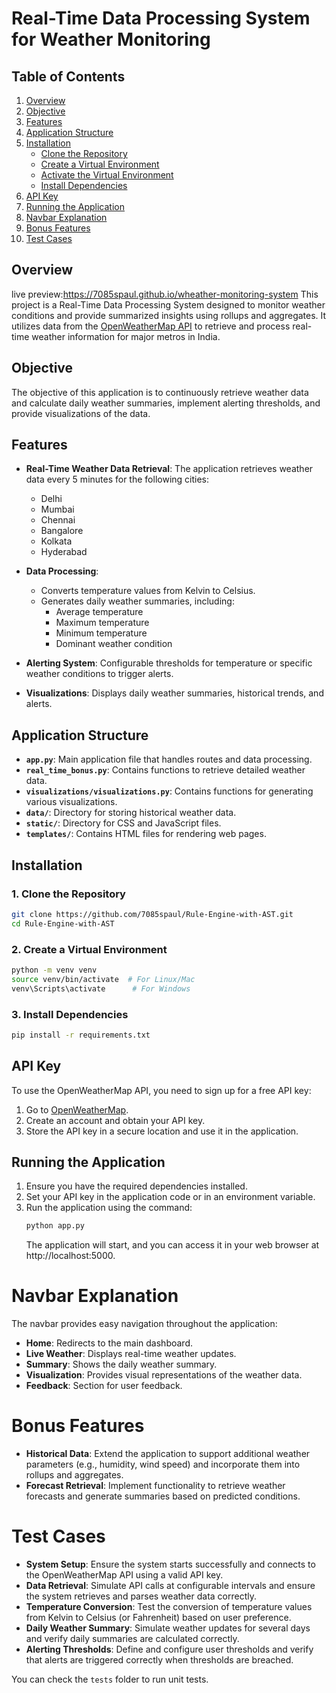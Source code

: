 # Real-Time Data Processing System for Weather Monitoring
## Table of Contents
1. [Overview](#overview)
2. [Objective](#objective)
3. [Features](#features)
4. [Application Structure](#application-structure)
5. [Installation](#installation)
   - [Clone the Repository](#clone-the-repository)
   - [Create a Virtual Environment](#create-a-virtual-environment)
   - [Activate the Virtual Environment](#activate-the-virtual-environment)
   - [Install Dependencies](#install-dependencies)
6. [API Key](#api-key)
7. [Running the Application](#running-the-application)
8. [Navbar Explanation](#navbar-explanation)
9. [Bonus Features](#bonus-features)
10. [Test Cases](#test-cases)

## Overview
live preview:https://7085spaul.github.io/wheather-monitoring-system
This project is a Real-Time Data Processing System designed to monitor weather conditions and provide summarized insights using rollups and aggregates. It utilizes data from the [OpenWeatherMap API](https://openweathermap.org/) to retrieve and process real-time weather information for major metros in India.

## Objective
The objective of this application is to continuously retrieve weather data and calculate daily weather summaries, implement alerting thresholds, and provide visualizations of the data.

## Features
- **Real-Time Weather Data Retrieval**: The application retrieves weather data every 5 minutes for the following cities:
  - Delhi
  - Mumbai
  - Chennai
  - Bangalore
  - Kolkata
  - Hyderabad

- **Data Processing**:
  - Converts temperature values from Kelvin to Celsius.
  - Generates daily weather summaries, including:
    - Average temperature
    - Maximum temperature
    - Minimum temperature
    - Dominant weather condition

- **Alerting System**: Configurable thresholds for temperature or specific weather conditions to trigger alerts.

- **Visualizations**: Displays daily weather summaries, historical trends, and alerts.

## Application Structure
- **`app.py`**: Main application file that handles routes and data processing.
- **`real_time_bonus.py`**: Contains functions to retrieve detailed weather data.
- **`visualizations/visualizations.py`**: Contains functions for generating various visualizations.
- **`data/`**: Directory for storing historical weather data.
- **`static/`**: Directory for CSS and JavaScript files.
- **`templates/`**: Contains HTML files for rendering web pages.

## Installation

###  1. Clone the Repository
```bash
git clone https://github.com/7085spaul/Rule-Engine-with-AST.git
cd Rule-Engine-with-AST
```
###  2. Create a Virtual Environment
```bash
python -m venv venv
source venv/bin/activate  # For Linux/Mac
venv\Scripts\activate      # For Windows
```
### 3. Install Dependencies
```bash
pip install -r requirements.txt
```
## API Key
To use the OpenWeatherMap API, you need to sign up for a free API key:

1. Go to [OpenWeatherMap](https://openweathermap.org/).
2. Create an account and obtain your API key.
3. Store the API key in a secure location and use it in the application.

## Running the Application

1. Ensure you have the required dependencies installed.
2. Set your API key in the application code or in an environment variable.
3. Run the application using the command:
   ```bash
   python app.py
   ```
   The application will start, and you can access it in your web browser at http://localhost:5000.
# Navbar Explanation

The navbar provides easy navigation throughout the application:

- **Home**: Redirects to the main dashboard.
- **Live Weather**: Displays real-time weather updates.
- **Summary**: Shows the daily weather summary.
- **Visualization**: Provides visual representations of the weather data.
- **Feedback**: Section for user feedback.
# Bonus Features

- **Historical Data**: Extend the application to support additional weather parameters (e.g., humidity, wind speed) and incorporate them into rollups and aggregates.
- **Forecast Retrieval**: Implement functionality to retrieve weather forecasts and generate summaries based on predicted conditions.
# Test Cases

- **System Setup**: Ensure the system starts successfully and connects to the OpenWeatherMap API using a valid API key.
- **Data Retrieval**: Simulate API calls at configurable intervals and ensure the system retrieves and parses weather data correctly.
- **Temperature Conversion**: Test the conversion of temperature values from Kelvin to Celsius (or Fahrenheit) based on user preference.
- **Daily Weather Summary**: Simulate weather updates for several days and verify daily summaries are calculated correctly.
- **Alerting Thresholds**: Define and configure user thresholds and verify that alerts are triggered correctly when thresholds are breached.

You can check the `tests` folder to run unit tests.



